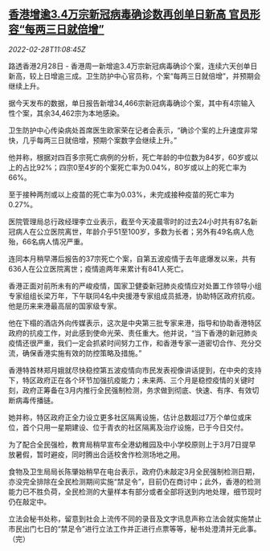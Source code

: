 <!--1646047862000-->
[香港增逾3.4万宗新冠病毒确诊数再创单日新高 官员形容“每两三日就倍增”](https://cn.reuters.com/article/hk-covid19-situation-cases-0228-mon-idCNKBS2KX14T)
------

<div><i>2022-02-28T11:08:45Z</i></div><p>路透香港2月28日 - 香港周一新增逾3.4万宗新冠病毒确诊个案，连续六天创单日新高，较上日增逾三成。卫生防护中心官员称，个案“每两三日就倍增”，并预期会继续上升。</p><p>据今天发布的数据，单日报告新增34,466宗新冠病毒确诊个案，其中有4宗输入性个案，其余34,462宗为本地感染。</p><p>卫生防护中心传染病处首席医生欧家荣在记者会表示，“确诊个案的上升速度非常快，几乎每两三日就倍增，预期个案数字会继续上升。”</p><p>他并称，根据对四百多宗死亡病例的分析，死亡年龄的中位数为84岁，60岁或以上的占比92%；四宗0至4岁的个案死亡率为0.04%，80岁或以上的死亡率为66%。</p><p>至于接种两剂或以上疫苗的死亡率为0.03%，未完成接种疫苗的死亡率为0.27%。</p><p>医院管理局总行政经理李立业表示，截至今天凌晨零时的过去24小时共有87名新冠病人在公立医院离世，年龄介乎51至100岁，多数为长者；另外有49名病人危殆，66名病人情况严重。</p><p>连同本月稍早滞后报告的37宗死亡个案，自第五波疫情于去年底爆发以来，共有636人在公立医院离世；疫情逾两年来累计有841人死亡。</p><p>香港正面对前所未有的严峻疫情，国家卫健委新冠肺炎疫情应对处置工作领导小组专家组组长梁万年，下午联同4名中央援港专家组成员抵港，协助特区政府抗疫。他是历来来港最高层的国家级专家。</p><p>他在下榻的酒店外向传媒表示，这次是中央第三批专家来港，指导和协助香港特区政府的抗疫工作，对此感到使命光荣、责任重大。他并说，“当下香港的新冠肺炎疫情还很严重，我们一定会抓紧时间努力工作，和香港专家一道密切合作、充分交流，确保香港实施有效的防控策略及措施。”</p><p>香港特首林郑月娥就尽快稳控第五波疫情向市民发表视像讲话提到，在中央的支持下，特区政府正在各个环节加强抗疫能力；未来两、三个月是稳控疫情的关键时刻，政府正筹备在3月内推行全民强制检测，务求做到彻底、快速、有序、有效切断病毒传播链。</p><p>她并称，特区政府正全力设立更多社区隔离设施，估计总数超过7万个单位或床位，首个只用一星期建设、位于青衣的社区隔离及治疗设施，已于今日交付。</p><p>为了配合全民强检，教育局稍早宣布全港幼稚园及中小学校原则上于3月7日提早放暑假，暂时避疫，同时腾出合适校舍作检测场地之用。</p><p>食物及卫生局局长陈肇始稍早在电台表示，政府仍未敲定3月全民强制检测日期，亦没完全排除在全民检测期间实施“禁足令”，目前仍在商讨中；此外，香港的检测能力已不胜负荷，全民检测的大量样本有部分或者全部将送到内地处理，细节现时仍在敲定中。</p><p>立法会秘书处称，留意到社会上流传不同的录音及文字讯息声称立法会就实施禁止市民出门七日的“禁足令”进行立法工作并正进行点票等等，秘书处澄清并无此事。（完）</p>

